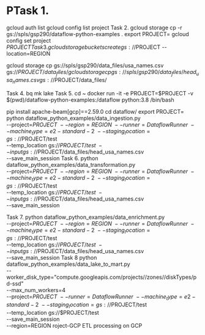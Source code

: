 # PTask 1.
gcloud auth list
gcloud config list project
Task 2.
gcloud storage cp -r gs://spls/gsp290/dataflow-python-examples .
export PROJECT=
gcloud config set project $PROJECT
Task 3. 
gcloud storage buckets create gs://$PROJECT --location=REGION

gcloud storage cp gs://spls/gsp290/data_files/usa_names.csv gs://$PROJECT/data_files/
gcloud storage cp gs://spls/gsp290/data_files/head_usa_names.csv gs://$PROJECT/data_files/

Task 4. 
bq mk lake
Task 5.
cd ~
docker run -it -e PROJECT=$PROJECT -v $(pwd)/dataflow-python-examples:/dataflow python:3.8 /bin/bash

pip install apache-beam[gcp]==2.59.0
cd dataflow/
export PROJECT=
python dataflow_python_examples/data_ingestion.py \
  --project=$PROJECT \
  --region=REGION \
  --runner=DataflowRunner \
  --machine_type=e2-standard-2 \
  --staging_location=gs://$PROJECT/test \
  --temp_location gs://$PROJECT/test \
  --input gs://$PROJECT/data_files/head_usa_names.csv \
  --save_main_session
Task 6. 
python dataflow_python_examples/data_transformation.py \
  --project=$PROJECT \
  --region=REGION \
  --runner=DataflowRunner \
  --machine_type=e2-standard-2 \
  --staging_location=gs://$PROJECT/test \
  --temp_location gs://$PROJECT/test \
  --input gs://$PROJECT/data_files/head_usa_names.csv \
  --save_main_session

Task 7.
python dataflow_python_examples/data_enrichment.py \
  --project=$PROJECT \
  --region=REGION \
  --runner=DataflowRunner \
  --machine_type=e2-standard-2 \
  --staging_location=gs://$PROJECT/test \
  --temp_location gs://$PROJECT/test \
  --input gs://$PROJECT/data_files/head_usa_names.csv \
  --save_main_session
Task 8
python dataflow_python_examples/data_lake_to_mart.py \
  --worker_disk_type="compute.googleapis.com/projects//zones//diskTypes/pd-ssd" \
  --max_num_workers=4 \
  --project=$PROJECT \
  --runner=DataflowRunner \
  --machine_type=e2-standard-2 \
  --staging_location=gs://$PROJECT/test \
  --temp_location gs://$PROJECT/test \
  --save_main_session \
  --region=REGION
roject-GCP
ETL processing on GCP
